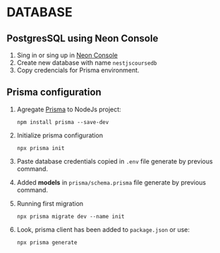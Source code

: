 # DATABASE

## PostgresSQL using Neon Console
1. Sing in or sing up in [Neon Console](https://console.neon.tech/)
2. Create new database with name `nestjscoursedb`
3. Copy credencials for Prisma environment.

## Prisma configuration
1. Agregate [Prisma](https://www.prisma.io/) to NodeJs project:
    ```
    npm install prisma --save-dev
    ```

2. Initialize prisma configuration
    ```
    npx prisma init
    ```

3. Paste database credentials copied in `.env` file generate by previous command.

4. Added **models** in `prisma/schema.prisma` file generate by previous command.

5. Running first migration
    ```
    npx prisma migrate dev --name init
    ```

6. Look, prisma client has been added to `package.json` or use:
    ```
    npx prisma generate
    ```
